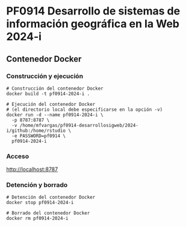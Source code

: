 # PF0914 Desarrollo de sistemas de información geográfica en la Web 2024-i

## Contenedor Docker

### Construcción y ejecución
```shell
# Construcción del contenedor Docker
docker build -t pf0914-2024-i .

# Ejecución del contenedor Docker
# (el directorio local debe especificarse en la opción -v)
docker run -d --name pf0914-2024-i \
  -p 8787:8787 \
  -v /home/mfvargas/pf0914-desarrollosigweb/2024-i/github:/home/rstudio \
  -e PASSWORD=pf0914 \
  pf0914-2024-i
```
  
### Acceso
[http://localhost:8787](http://localhost:8787)

### Detención y borrado
```shell
# Detención del contenedor Docker
docker stop pf0914-2024-i

# Borrado del contenedor Docker
docker rm pf0914-2024-i
```